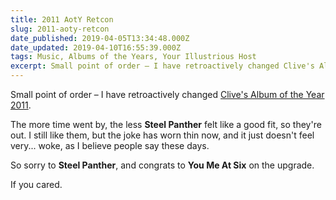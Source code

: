 ```yaml
---
title: 2011 AotY Retcon
slug: 2011-aoty-retcon
date_published: 2019-04-05T13:34:48.000Z
date_updated: 2019-04-10T16:55:39.000Z
tags: Music, Albums of the Years, Your Illustrious Host
excerpt: Small point of order – I have retroactively changed Clive's Album of the Year 2011.
---
```


Small point of order – I have retroactively changed [Clive's Album of the Year 2011](__GHOST_URL__/clives-album-of-the-year-2011/).

The more time went by, the less **Steel Panther** felt like a good fit, so they're out. I still like them, but the joke has worn thin now, and it just doesn't feel very... woke, as I believe people say these days.

So sorry to **Steel Panther**, and congrats to **You Me At Six** on the upgrade.

If you cared.

